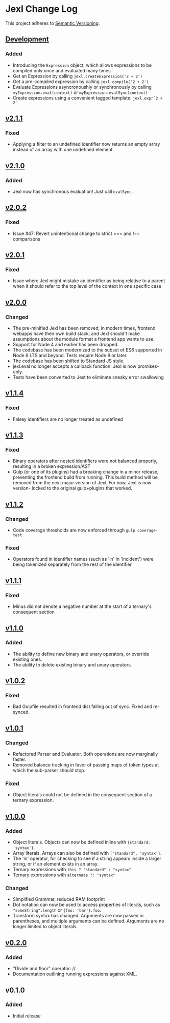 # Jexl Change Log

This project adheres to [Semantic Versioning](http://semver.org/).

## [Development]

### Added

- Introducing the `Expression` object, which allows expressions to be compiled only once and evaluated many times
- Get an Expression by calling `jexl.createExpression('2 + 2')`
- Get a pre-compiled expression by calling `jexl.compile('2 + 2')`
- Evaluate Expressions asyncronoushly or synchronously by calling `myExpression.eval(context)` or `myExpression.evalSync(context)`
- Create expressions using a convenient tagged template: `` jexl.expr`2 + 2` ``

## [v2.1.1]

### Fixed

- Applying a filter to an undefined identifier now returns an empty array
  instead of an array with one undefined element.

## [v2.1.0]

### Added

- Jexl now has synchronous evaluation! Just call `evalSync`.

## [v2.0.2]

### Fixed

- Issue #47: Revert unintentional change to strict === and !== comparisons

## [v2.0.1]

### Fixed

- Issue where Jexl might mistake an identifier as being relative to a parent
  when it should refer to the top level of the context in one specific case

## [v2.0.0]

### Changed

- The pre-minified Jexl has been removed; in modern times, frontend
  webapps have their own build stack, and Jexl should't make assumptions
  about the module format a frontend app wants to use.
- Support for Node 4 and earlier has been dropped.
- The codebase has been modernized to the subset of ES6 supported in
  Node 6 LTS and beyond. Tests require Node 8 or later.
- The codebase has been shifted to Standard JS style.
- jexl.eval no longer accepts a callback function. Jexl is now promises-only.
- Tests have been converted to Jest to eliminate sneaky error swallowing

## [v1.1.4]

### Fixed

- Falsey identifiers are no longer treated as undefined

## [v1.1.3]

### Fixed

- Binary operators after nested identifiers were not balanced properly,
  resulting in a broken expression/AST
- Gulp (or one of its plugins) had a breaking change in a minor release,
  preventing the frontend build from running. This build method will be
  removed from the next major version of Jexl. For now, Jexl is now version-
  locked to the original gulp+plugins that worked.

## [v1.1.2]

### Changed

- Code coverage thresholds are now enforced through `gulp coverage-test`

### Fixed

- Operators found in identifier names (such as 'in' in 'incident') were being
  tokenized separately from the rest of the identifier

## [v1.1.1]

### Fixed

- Minus did not denote a negative number at the start of a ternary's consequent
  section

## [v1.1.0]

### Added

- The ability to define new binary and unary operators, or override existing
  ones.
- The ability to delete existing binary and unary operators.

## [v1.0.2]

### Fixed

- Bad Gulpfile resulted in frontend dist falling out of sync. Fixed and
  re-synced.

## [v1.0.1]

### Changed

- Refactored Parser and Evaluator. Both operations are now marginally faster.
- Removed balance tracking in favor of passing maps of token types at which
  the sub-parser should stop.

### Fixed

- Object literals could not be defined in the consequent section of a ternary
  expression.

## [v1.0.0]

### Added

- Object literals. Objects can now be defined inline with
  `{standard: 'syntax'}`.
- Array literals. Arrays can also be defined with `["standard", 'syntax']`.
- The 'in' operator, for checking to see if a string appears inside a larger
  string, or if an element exists in an array.
- Ternary expressions with `this ? "standard" : "syntax"`
- Ternary expressions with `alternate ?: "syntax"`

### Changed

- Simplified Grammar, reduced RAM footprint
- Dot notation can now be used to access properties of literals, such as
  `"someString".length` or `{foo: 'bar'}.foo`.
- Transform syntax has changed. Arguments are now passed in parentheses, and
  multiple arguments can be defined. Arguments are no longer limited to object
  literals.

## [v0.2.0]

### Added

- "Divide and floor" operator: //
- Documentation outlining running expressions against XML.

## v0.1.0

### Added

- Initial release

[development]: https://github.com/TomFrost/Jexl/compare/v2.1.1...HEAD
[v2.1.1]: https://github.com/TomFrost/Jexl/compare/v2.1.0...v2.1.1
[v2.1.0]: https://github.com/TomFrost/Jexl/compare/v2.0.2...v2.1.0
[v2.0.2]: https://github.com/TomFrost/Jexl/compare/v2.0.1...v2.0.2
[v2.0.1]: https://github.com/TomFrost/Jexl/compare/v2.0.0...v2.0.1
[v2.0.0]: https://github.com/TomFrost/Jexl/compare/1.1.4...v2.0.0
[v1.1.4]: https://github.com/TomFrost/Jexl/compare/1.1.3...1.1.4
[v1.1.3]: https://github.com/TomFrost/Jexl/compare/1.1.2...1.1.3
[v1.1.2]: https://github.com/TomFrost/Jexl/compare/1.1.1...1.1.2
[v1.1.1]: https://github.com/TomFrost/Jexl/compare/1.1.0...1.1.1
[v1.1.0]: https://github.com/TomFrost/Jexl/compare/1.0.2...1.1.0
[v1.0.2]: https://github.com/TomFrost/Jexl/compare/1.0.1...1.0.2
[v1.0.1]: https://github.com/TomFrost/Jexl/compare/1.0.0...1.0.1
[v1.0.0]: https://github.com/TomFrost/Jexl/compare/0.2.0...1.0.0
[v0.2.0]: https://github.com/TomFrost/Jexl/compare/0.1.0...0.2.0
